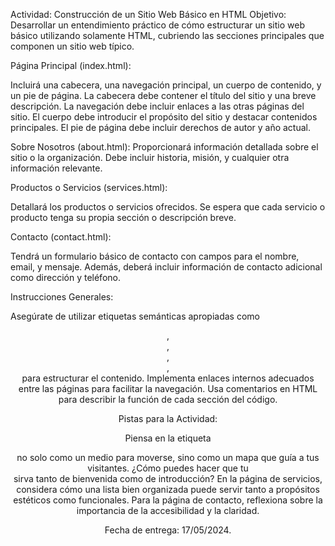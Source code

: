 Actividad: Construcción de un Sitio Web Básico en HTML
Objetivo:
Desarrollar un entendimiento práctico de cómo estructurar un sitio web básico utilizando solamente HTML, cubriendo las secciones principales que componen un sitio web típico.

Página Principal (index.html):

Incluirá una cabecera, una navegación principal, un cuerpo de contenido, y un pie de página.
La cabecera debe contener el título del sitio y una breve descripción.
La navegación debe incluir enlaces a las otras páginas del sitio.
El cuerpo debe introducir el propósito del sitio y destacar contenidos principales.
El pie de página debe incluir derechos de autor y año actual.

Sobre Nosotros (about.html):
Proporcionará información detallada sobre el sitio o la organización.
Debe incluir historia, misión, y cualquier otra información relevante.

Productos o Servicios (services.html):

Detallará los productos o servicios ofrecidos.
Se espera que cada servicio o producto tenga su propia sección o descripción breve.

Contacto (contact.html):

Tendrá un formulario básico de contacto con campos para el nombre, email, y mensaje.
Además, deberá incluir información de contacto adicional como dirección y teléfono.

Instrucciones Generales:

Asegúrate de utilizar etiquetas semánticas apropiadas como <header>, <nav>, <section>, <article>, <footer> para estructurar el contenido.
Implementa enlaces internos adecuados entre las páginas para facilitar la navegación.
Usa comentarios en HTML para describir la función de cada sección del código.

Pistas para la Actividad:

Piensa en la etiqueta <nav> no solo como un medio para moverse, sino como un mapa que guía a tus visitantes.
¿Cómo puedes hacer que tu <header> sirva tanto de bienvenida como de introducción?
En la página de servicios, considera cómo una lista bien organizada puede servir tanto a propósitos estéticos como funcionales.
Para la página de contacto, reflexiona sobre la importancia de la accesibilidad y la claridad.

Fecha de entrega: 17/05/2024.
